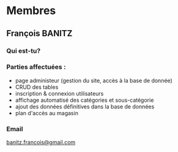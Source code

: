 # Membres
## François BANITZ

### Qui est-tu?

### Parties affectuées :

* page administeur (gestion du site, accès à la base de donnée)
* CRUD des tables 
* inscription & connexion utilisateurs
* affichage automatisé des catégories et sous-catégorie
* ajout des données définitives dans la base de données
* plan d'accès au magasin
### Email
banitz.francois@gmail.com